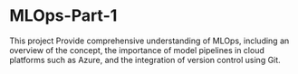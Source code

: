# MLOps-Part-1
This project Provide comprehensive understanding of MLOps, including an overview of the concept, the importance of model pipelines in cloud platforms such as Azure, and the integration of version control using Git.
